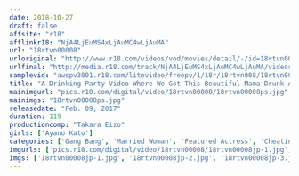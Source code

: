 ```yaml
---
date: 2018-10-27
draft: false
affsite: "r18"
afflinkr18: "NjA4LjEuMS4xLjAuMC4wLjAuMA"
url: "18rtvn00008"
urloriginal: "http://www.r18.com/videos/vod/movies/detail/-/id=18rtvn00008"
urlfinal: "http://media.r18.com/track/NjA4LjEuMS4xLjAuMC4wLjAuMA/videos/vod/movies/detail/-/id=18rtvn00008"
samplevid: "awspv3001.r18.com/litevideo/freepv/1/18r/18rtvn008/18rtvn008_dmb_w.mp4"
title: "A Drinking Party Video Where We Got This Beautiful Mama Drunk And Screaming With Pleasure Ayano Fuji"
mainimgurl: "pics.r18.com/digital/video/18rtvn00008/18rtvn00008ps.jpg"
mainimgs: "18rtvn00008ps.jpg"
releasedate: "Feb. 09, 2017"
duration: 119
productioncomp: "Takara Eizo"
girls: ['Ayano Kato']
categories: ['Gang Bang', 'Married Woman', 'Featured Actress', 'Cheating Wife', 'Drunk Girl', 'Creampie', 'BUKKAKE', 'Hi-Def']
imgurls: ['pics.r18.com/digital/video/18rtvn00008/18rtvn00008jp-1.jpg', 'pics.r18.com/digital/video/18rtvn00008/18rtvn00008jp-2.jpg', 'pics.r18.com/digital/video/18rtvn00008/18rtvn00008jp-3.jpg', 'pics.r18.com/digital/video/18rtvn00008/18rtvn00008jp-4.jpg', 'pics.r18.com/digital/video/18rtvn00008/18rtvn00008jp-5.jpg', 'pics.r18.com/digital/video/18rtvn00008/18rtvn00008jp-6.jpg', 'pics.r18.com/digital/video/18rtvn00008/18rtvn00008jp-7.jpg', 'pics.r18.com/digital/video/18rtvn00008/18rtvn00008jp-8.jpg', 'pics.r18.com/digital/video/18rtvn00008/18rtvn00008jp-9.jpg', 'pics.r18.com/digital/video/18rtvn00008/18rtvn00008jp-10.jpg', 'pics.r18.com/digital/video/18rtvn00008/18rtvn00008jp-11.jpg', 'pics.r18.com/digital/video/18rtvn00008/18rtvn00008jp-12.jpg', 'pics.r18.com/digital/video/18rtvn00008/18rtvn00008jp-13.jpg', 'pics.r18.com/digital/video/18rtvn00008/18rtvn00008jp-14.jpg', 'pics.r18.com/digital/video/18rtvn00008/18rtvn00008jp-15.jpg', 'pics.r18.com/digital/video/18rtvn00008/18rtvn00008jp-16.jpg', 'pics.r18.com/digital/video/18rtvn00008/18rtvn00008jp-17.jpg', 'pics.r18.com/digital/video/18rtvn00008/18rtvn00008jp-18.jpg', 'pics.r18.com/digital/video/18rtvn00008/18rtvn00008jp-19.jpg', 'pics.r18.com/digital/video/18rtvn00008/18rtvn00008jp-20.jpg']
imgs: ['18rtvn00008jp-1.jpg', '18rtvn00008jp-2.jpg', '18rtvn00008jp-3.jpg', '18rtvn00008jp-4.jpg', '18rtvn00008jp-5.jpg', '18rtvn00008jp-6.jpg', '18rtvn00008jp-7.jpg', '18rtvn00008jp-8.jpg', '18rtvn00008jp-9.jpg', '18rtvn00008jp-10.jpg', '18rtvn00008jp-11.jpg', '18rtvn00008jp-12.jpg', '18rtvn00008jp-13.jpg', '18rtvn00008jp-14.jpg', '18rtvn00008jp-15.jpg', '18rtvn00008jp-16.jpg', '18rtvn00008jp-17.jpg', '18rtvn00008jp-18.jpg', '18rtvn00008jp-19.jpg', '18rtvn00008jp-20.jpg']
---
```

